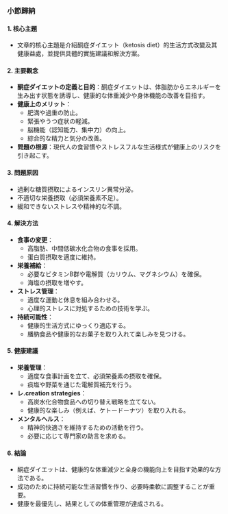 ### 小節歸納

#### 1. 核心主題
- 文章的核心主題是介紹酮症ダイエット（ketosis diet）的生活方式改變及其健康益處，並提供具體的實施建議和解決方案。

#### 2. 主要觀念
- **酮症ダイエットの定義と目的**：酮症ダイエットは、体脂肪からエネルギーを生み出す状態を誘導し、健康的な体重減少や身体機能の改善を目指す。
- **健康上のメリット**：
  - 肥満や過重の防止。
  - 緊張やうつ症状の軽減。
  - 脳機能（認知能力、集中力）の向上。
  - 綜合的な精力と気分の改善。
- **問題の根源**：現代人の食習慣やストレスフルな生活様式が健康上のリスクを引き起こす。

#### 3. 問題原因
- 過剰な糖質摂取によるインスリン異常分泌。
- 不適切な栄養摂取（必須栄養素不足）。
- 緩和できないストレスや精神的な不調。

#### 4. 解決方法
- **食事の変更**：
  - 高脂肪、中間低碳水化合物の食事を採用。
  - 蛋白質摂取を適度に維持。
- **栄養補給**：
  - 必要なビタミンB群や電解質（カリウム、マグネシウム）を確保。
  - 海塩の摂取を増やす。
- **ストレス管理**：
  - 適度な運動と休息を組み合わせる。
  - 心理的ストレスに対処するための技術を学ぶ。
- **持続可能性**：
  - 健康的生活方式にゆっくり適応する。
  - 膰肭食品や健康的なお菓子を取り入れて楽しみを見つける。

#### 5. 健康建議
- **栄養管理**：
  - 適度な食事計画を立て、必須栄養素の摂取を確保。
  - 痰塩や野菜を通じた電解質補充を行う。
- **レ.creation strategies**：
  - 高炭水化合物食品への切り替え戦略を立てない。
  - 健康的な楽しみ（例えば、ケトードーナツ）を取り入れる。
- **メンタルヘルス**：
  - 精神的快適さを維持するための活動を行う。
  - 必要に応じて専門家の助言を求める。

#### 6. 結論
- 酮症ダイエットは、健康的な体重減少と全身の機能向上を目指す効果的な方法である。
- 成功のために持続可能な生活習慣を作り、必要時柔軟に調整することが重要。
- 健康を最優先し、結果としての体重管理が達成される。
